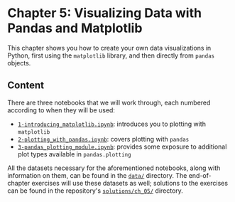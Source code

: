 # Chapter 5: Visualizing Data with Pandas and Matplotlib

This chapter shows you how to create your own data visualizations in Python, first using the `matplotlib` library, and then directly from `pandas` objects.

## Content

There are three notebooks that we will work through, each numbered according to when they will be used:

- [`1-introducing_matplotlib.ipynb`](1-introducing_matplotlib.ipynb): introduces you to plotting with `matplotlib`
- [`2-plotting_with_pandas.ipynb`](2-plotting_with_pandas.ipynb): covers plotting with `pandas`
- [`3-pandas_plotting_module.ipynb`](3-pandas_plotting_module.ipynb): provides some exposure to additional plot types available in `pandas.plotting`

All the datasets necessary for the aforementioned notebooks, along with information on them, can be found in the [`data/`](data) directory. The end-of-chapter exercises will use these datasets as well; solutions to the exercises can be found in the repository's [`solutions/ch_05/`](../solutions/ch_05) directory.

